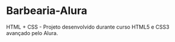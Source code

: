# Barbearia-Alura
HTML + CSS - Projeto desenvolvido durante curso HTML5 e CSS3 avançado pelo Alura.
